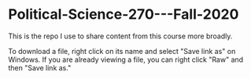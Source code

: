 # Political-Science-270---Fall-2020

This is the repo I use to share content from this course more broadly.

To download a file, right click on its name and select "Save link as" on Windows. If you are already viewing a file, you can right click "Raw" and then "Save link as."